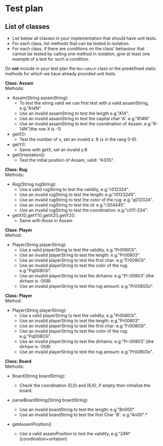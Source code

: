 
# Test plan

## List of classes

* List below all classes in your implementation that should have unit tests.
* For each class, list methods that can be tested in isolation.
* For each class, if there are conditions on the class' behaviour that cannot
  be tested by calling one method in isolation, give at least one example of
  a test for such a condition.

Do **not** include in your test plan the `Marrakech` class or the predefined
static methods for which we have already provided unit tests.




**Class: Assam** <br>
Methods: 
* Assam(String assamString): 
  * To test the string valid we can first test with a valid assamString, e.g."A14N" 
  * Use an invalid assamString to test the length e.g."A14".
  * Use an invalid assamString to test the capital char 'A'. e.g."R14N"
  * Use an invalid assamString to test the coordination of Assam: e.g."R-14N"(the row X is -1)
* getX():
  * Test the number of x, set an invalid x: 8 (x in the rang 0-6).
* getY():
  * Same with getX, set an invalid y:8
* getOrientation():
  * Test the initial position of Assam, valid: "A33S".

**Class: Rug**<br>
Methods:
* Rug(String rugString): 
  * Use a valid rugString to test the validity, e.g."r012324".
  * Use an invalid rugString to test the length: e.g."r0123245".
  * Use an invalid rugString to test the color of the rug: e.g."q012324".
  * Use an invalid rugString to test the id: e.g."r304445".
  * Use an invalid rugString to test the coordination: e.g."c011-234".
* getX1(),getY1(),getX2(),getY2():
  * Same with those in Assam

**Class: Player**<br>
Method:
* Player(String playerString):
  * Use a valid playerString to test the validity, e.g."Pr00803i".
  * Use an invalid playerString to test the length: e.g."Pr00803".
  * Use an invalid playerString to test the first char: e.g."Fr00803i".
  * Use an invalid playerString to test the color of the rug: e.g."Pq00803i".
  * Use an invalid playerString to test the dirhams: e.g."Pr-00803".(the dirham is -008)
  * Use an invalid playerString to test the rug amount: e.g."Pr00803o".


**Class: Player**<br>
Method:
* Player(String playerString):
  * Use a valid playerString to test the validity, e.g."Pr00803i".
  * Use an invalid playerString to test the length: e.g."Pr00803".
  * Use an invalid playerString to test the first char: e.g."Fr00803i".
  * Use an invalid playerString to test the color of the rug: e.g."Pq00803i".
  * Use an invalid playerString to test the dirhams: e.g."Pr-00803".(the dirham is -008)
  * Use an invalid playerString to test the rug amount: e.g."Pr00803o".


**Class: Board**<br>
Methods:
* Board(String boardString):
  * Check the coordination (0,0) and (6,6), if empty then initialize the board.

* parseBoardString(String boardString) 
  * Use an invalid boardString to test the length: e.g."Bn000".
  * Use an invalid boardString to test the first Char 'B': e.g."An00".*   

* getAssamPosition() 
  * Use a valid assamPosition to test the validity, e.g."24N"(coordination+oritation)
 